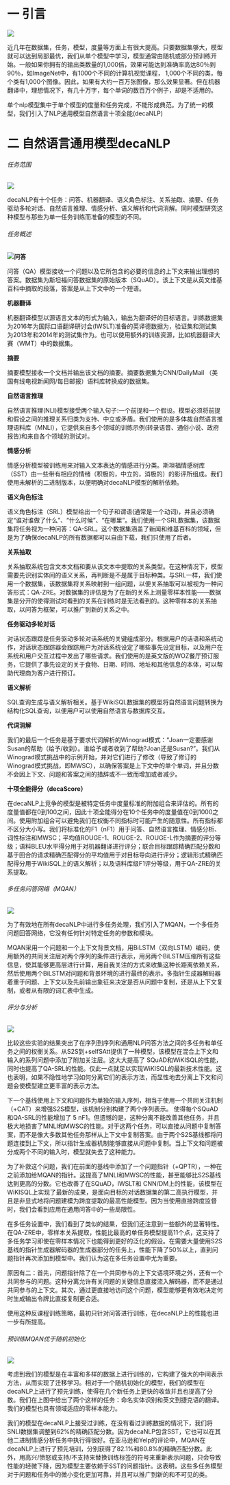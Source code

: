 # 一 引言

![](media\1.png)

 近几年在数据集，任务，模型，度量等方面上有很大提高。只要数据集够大，模型就可以达到局部最优，我们从单个模型中学习，模型通常由随机或部分预训练开始。一般如果你拥有的输出类数量的1,000倍，效果可能达到准确率高达80％到90％，如ImageNet中，有1000个不同的计算机视觉课程，
1,000个不同的类，每个类有1,000个图像。因此，如果有大约一百万张图像，那么效果显著。但在机器翻译中，理想情况下，有几十万字，每个单词的数百万个例子，却是不适用的。

单个nlp模型集中于单个模型的度量和任务完成，不能形成典范。为了统一的模型，我们引入了NLP通用模型自然语言十项全能(decaNLP)

# 二 自然语言通用模型decaNLP

###### 任务范围

![](media\5.png)

decaNLP有十个任务：问答、机器翻译、语义角色标注、关系抽取、摘要、任务驱动多轮对话、自然语言推理、情感分析、语义解析和代词消解。同时模型研究这种模型与那些为单一任务训练而准备的模型的不同。

###### 任务概述

![](media\4.png)**问答** 

问答（QA）模型接收一个问题以及它所包含的必要的信息的上下文来输出理想的答案。数据集为斯坦福问答数据集的原始版本（SQuAD）。该上下文是从英文维基百科中摘取的段落，答案是从上下文中的一个短语。

**机器翻译**

机器翻译模型以源语言文本的形式为输入，输出为翻译好的目标语言。训练数据集为2016年为国际口语翻译研讨会(IWSLT)准备的英译德数据为，验证集和测试集为2013年和2014年的测试集作为。也可以使用额外的训练资源，比如机器翻译大赛（WMT）中的数据集。

**摘要**

摘要模型接收一个文档并输出该文档的摘要。摘要数据集为CNN/DailyMail （美国有线电视新闻网/每日邮报）语料库转换成的数据集。

**自然语言推理**

自然语言推理(NLI)模型接受两个输入句子:一个前提和一个假设。模型必须将前提和假设之间的推理关系归类为支持、中立或矛盾。我们使用的是多体裁自然语言推理语料库（MNLI），它提供来自多个领域的训练示例(转录语音、通俗小说、政府报告)和来自各个领域的测试对。

**情感分析**

情感分析模型被训练用来对输入文本表达的情感进行分类。斯坦福情感树库（SST）由一些带有相应的情绪（积极的，中立的，消极的）的影评所组成。我们使用未解析的二进制版本，以便明确对decaNLP模型的解析依赖。 

**语义角色标注**

语义角色标注（SRL）模型给出一个句子和谓语(通常是一个动词)，并且必须确定“谁对谁做了什么”、“什么时候”、“在哪里”。我们使用一个SRL数据集，该数据集将任务视为一种问答：QA-SRL。这个数据集涵盖了新闻和维基百科的领域，但是为了确保decaNLP的所有数据都可以自由下载，我们只使用了后者。 

**关系抽取**

关系抽取系统包含文本文档和要从该文本中提取的关系类型。在这种情况下，模型需要先识别实体间的语义关系，再判断是不是属于目标种类。与SRL一样，我们使用一个数据集，该数据集将关系映射到一组问题，以便关系抽取可以被视为一种问答形式：QA-ZRE。对数据集的评估是为了在新的关系上测量零样本性能——数据集是分开的使得测试时看到的关系在训练时是无法看到的。这种零样本的关系抽取，以问答为框架，可以推广到新的关系之中。

**任务驱动多轮对话**

对话状态跟踪是任务驱动多轮对话系统的关键组成部分。根据用户的话语和系统动作，对话状态跟踪器会跟踪用户为对话系统设定了哪些事先设定目标，以及用户在系统和用户交互过程中发出了哪些请求。我们使用的是英文版的WOZ餐厅预订服务，它提供了事先设定的关于食物、日期、时间、地址和其他信息的本体，可以帮助代理商为客户进行预订。

**语义解析**

SQL查询生成与语义解析相关。基于WikiSQL数据集的模型将自然语言问题转换为结构化SQL查询，以便用户可以使用自然语言与数据库交互。

**代词消解**

我们的最后一个任务是基于要求代词解析的Winograd模式：“Joan一定要感谢Susan的帮助（给予/收到）。谁给予或者收到了帮助?Joan还是Susan?”。我们从Winograd模式挑战中的示例开始，并对它们进行了修改（导致了修订的Winograd模式挑战，即MWSC），以确保答案是上下文中的单个单词，并且分数不会因上下文、问题和答案之间的措辞或不一致而增加或者减少。

**十项全能得分（decaScore）**

在decaNLP上竞争的模型是被特定任务中度量标准的附加组合来评估的。所有的度量值都在0到100之间，因此十项全能得分在10个任务中的度量值在0到1000之间。使用附加组合可以避免我们在权衡不同指标时可能产生的随意性。所有指标都不区分大小写。我们将标准化的F1（nF1）用于问答、自然语言推理、情感分析、词性标注和MWSC；平均值ROUGE-1、ROUGE-2、ROUGE-L作为摘要的评分等级；语料BLEU水平得分用于对机器翻译进行评分；联合目标跟踪精确匹配分数和基于回合的请求精确匹配得分的平均值用于对目标导向进行评分；逻辑形式精确匹配得分用于WikiSQL上的语义解析；以及语料库级F1评分等级，用于QA-ZRE的关系提取。

###### 多任务问答网络（MQAN）

![](media\7.png)

为了有效地在所有decaNLP中进行多任务处理，我们引入了MQAN，一个多任务问题回答网络，它没有任何针对特定任务的参数和模块。

MQAN采用一个问题和一个上下文背景文档，用BiLSTM（双向LSTM）编码，使用额外的共同关注层对两个序列的条件进行表示，用另两个BiLSTM压缩所有这些信息，使其能够更高层进行计算，用自我关注的方式来收集这种长距离依赖关系，然后使用两个BiLSTM对问题和背景环境的进行最终的表示。多指针生成器解码器着重于问题、上下文以及先前输出象征来决定是否从问题中复制，还是从上下文复制，或者从有限的词汇表中生成。

###### 评分与分析

![](media\9.png)

比较这些实验的结果突出了在序列到序列和通用NLP问答方法之间的多任务和单任务之间的权衡关系。从S2S到+selfSAtt提供了一种模型，该模型在混合上下文和输入的系列问题中添加了附加关注层。这大大提高了 SQuAD和WiKISQL的性能，同时也提高了QA-SRL的性能。仅此一点就足以实现WiKISQL的最新技术性能。这也表明，如果不隐性地学习如何分离它们的表示方法，而显性地去分离上下文和问题会使模型建立更丰富的表示方法。 

下一个基线使用上下文和问题作为单独的输入序列，相当于使用一个共同关注机制（+CAT）来增强S2S模型，该机制分别构建了两个序列表示。 使得每个SQuAD和QA-SRL的性能增加了 5 nF1。但遗憾的是，这种分离不能改善其他任务，并且极大地损害了MNLI和MWSC的性能。对于这两个任务，可以直接从问题中复制答案，而不是像大多数其他任务那样从上下文中复制答案。由于两个S2S基线都将问题连接到上下文，所以指针生成器机制能够直接从问题中复制。当上下文和问题被分成两个不同的输入时，模型就失去了这种能力。

为了补救这个问题，我们在前面的基线中添加了一个问题指针（+QPTR），一种在之前添加给MQAN的指针。这提高了MNLI和MWSC的性能，甚至能够比S2S基线达到更高的分数。它也改善了在SQuAD，IWSLT和 CNN/DM上的性能，该模型在WiKISQL上实现了最新的成果，是面向目标的对话数据集的第二高执行模型，并且是非显式地将问题建模为跨度提取的最高性能模型。因为当使用直接跨度监督时，我们会看到应用在通用问答中的一些局限性。

在多任务设置中，我们看到了类似的结果，但我们还注意到一些额外的显著特性。在QA-ZRE中，零样本关系提取，性能比最高的单任务模型提高11个点，这支持了多任务学习即使在零样本情况下也能得到更好的泛化的假设。在需要大量使用S2S基线的指针生成器解码器的生成器部分的任务上，性能下降了50%以上，直到问题指针再次添加到模型中。我们认为这在多任务设置中尤为重要。

原因有二：首先，问题指针除了在一个共同参与的上下文语境环境之外，还有一个共同参与的问题。这种分离允许有关问题的关键信息直接流入解码器，而不是通过共同参与的上下文。其次，通过更直接地访问这个问题，模型能够更有效地决定何时生成输出令牌比直接复制更合适。

使用这种反课程训练策略，最初只针对问答进行训练，在decaNLP上的性能也进一步有所提高。

###### 预训练MQAN优于随机初始化

![](media\10.png)

考虑到我们的模型是在丰富和多样的数据上进行训练的，它构建了强大的中间表示方法，从而实现了迁移学习。相对于一个随机初始化的模型，我们的模型在decaNLP上进行了预先训练，使得在几个新任务上更快的收敛并且也提高了分数。我们在上图中给出了两个这样的任务：命名实体识别和英文到捷克语的翻译。 我们的模型也具有领域适应的零样本能力。

我们的模型在decaNLP上接受过训练，在没有看过训练数据的情况下，我们将SNLI数据集调整到62%的精确匹配分数。因为decaNLP包含SST，它也可以在其他二进制情感分析任务中执行得很好。在亚马逊和Yelp的评论中，MQAN在decaNLP上进行了预先培训，分别获得了82.1%和80.8%的精确匹配分数。此外，用高兴/愤怒或支持/不支持来替换训练标签的符号来重新表示问题，只会导致性能的轻微下降，因为模型主要依赖于SST的问题指针。这表明，这些多任务模型对于问题和任务中的微小变化更加可靠，并且可以推广到新的和不可见的类。